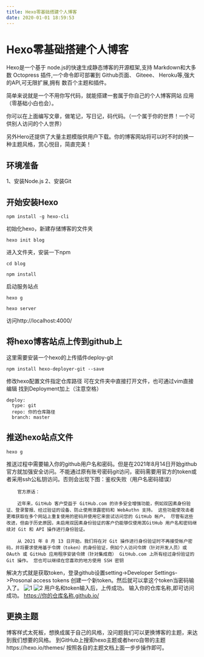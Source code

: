 ```yaml
---
title: Hexo零基础搭建个人博客
date: 2020-01-01 18:59:53
---
```

# Hexo零基础搭建个人博客
Hexo是一个基于 node.js的快速生成静态博客的开源框架,支持 Markdown和大多数 Octopress
插件,一个命令即可部署到 Github页面、 Giteee、 Heroku等,强大的APl,可无限扩展,拥有
数百个主题和插件。

简单来说就是一个不用你写代码，就能搭建一套属于你自己的个人博客网站 应用（零基础小白也会）。

你可以在上面编写文章，做笔记，写日记，码代码。（一个属于你的世界！一个可供别人访问的个人世界）

另外Hero还提供了大量主题模版供用户下载。你的博客网站将可以时不时的换一种主题风格，赏心悦目，简直完美！

## 环境准备
1、安装Node.js
2、安装Git

## 开始安装Hexo
```
npm install -g hexo-cli
```
初始化hexo，新建存储博客的文件夹
```
hexo init blog
```
进入文件夹，安装一下npm
```
cd blog
```

```
npm install
```
启动服务站点
```
hexo g
```

```
hexo server
```
访问http://localhost:4000/

## 将hexo博客站点上传到github上
这里需要安装一个hexo的上传插件deploy-git
```
npm install hexo-deployer-git --save
```
 修改hexo配置文件指定仓库路径
可在文件夹中直接打开文件，也可通过vim直接编辑
找到Deployment加上（注意空格）
```
deploy:
  type: git
  repo: 你的仓库路径
  branch: master
```
## 推送hexo站点文件
```
hexo g
```
推送过程中需要输入你的github用户名和密码。但是在2021年8月14日开始github官方就加强安全访问。不能通过原有账号密码git访问，密码需要用官方的token或者采用ssh公私钥访问。否则会出现下图：鉴权失败（用户名密码错误）
```
    官方原话：

    近年来，GitHub 客户受益于 GitHub.com 的许多安全增强功能，例如双因素身份验证、登录警报、经过验证的设备、防止使用泄露密码和 WebAuthn 支持。 这些功能使攻击者更难获取在多个网站上重复使用的密码并使用它来尝试访问您的 GitHub 帐户。 尽管有这些改进，但由于历史原因，未启用双因素身份验证的客户仍能够仅使用其GitHub 用户名和密码继续对 Git 和 API 操作进行身份验证。

    从 2021 年 8 月 13 日开始，我们将在对 Git 操作进行身份验证时不再接受帐户密码，并将要求使用基于令牌（token）的身份验证，例如个人访问令牌（针对开发人员）或 OAuth 或 GitHub 应用程序安装令牌（针对集成商） GitHub.com 上所有经过身份验证的 Git 操作。 您也可以继续在您喜欢的地方使用 SSH 密钥
```
解决方式就是获取token，登录github设置setting->Developer Settings->Prosonal access tokens 创建一个新token。然后就可以拿这个token当密码输入了。
![1](https://img-blog.csdnimg.cn/img_convert/d37913a8a514a257bb25eb18fdc495fd.png)
![2](https://img-blog.csdnimg.cn/img_convert/af90dc7f99118b6b9c334b066ac7a560.png)
用户名和token输入后，上传成功。
输入你的仓库名称,即可访问成功。
https://你的仓库名称.github.io/

## 更换主题
博客样式太死板，想换成属于自己的风格，没问题我们可以更换博客的主题，来达到我们想要的风格。
到GitHub上搜索hexo主题或者hero自带的主题https://hexo.io/themes/
按照各自的主题文档上面一步步操作即可。

